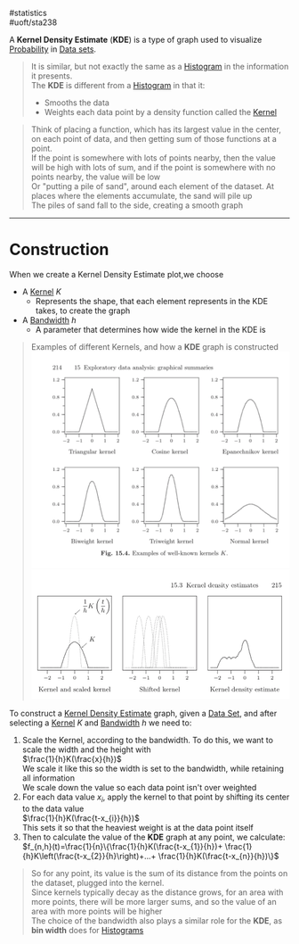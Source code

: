 #statistics  
#uoft/sta238 

A **Kernel Density Estimate** (**KDE**) is a type of graph used to visualize [Probability](../STA237%20Notes/Probability.md) in [Data sets](Data%20Set.md).

>It is similar, but not exactly the same as a [Histogram](Histogram.md) in the information it presents.  
>The **KDE** is different from a [Histogram](Histogram.md) in that it:
>	- Smooths the data
>	- Weights each data point by a density function called the [Kernel](../../Mathematics/MAT224%20Notes/Kernel.md)

>Think of placing a function, which has its largest value in the center, on each point of data, and then getting sum of those functions at a point.  
>If the point is somewhere with lots of points nearby, then the value will be high with lots of sum, and if the point is somewhere with no points nearby, the value will be low  
>Or "putting a pile of sand", around each element of the dataset. At places where the elements accumulate, the sand will pile up  
>	The piles of sand fall to the side, creating a smooth graph


---
# Construction
When we create a Kernel Density Estimate plot,we choose
- A [Kernel](../../Mathematics/MAT224%20Notes/Kernel.md) $K$
	- Represents the shape, that each element represents in the KDE takes, to create the graph
- A [Bandwidth](Bandwidth.md) $h$
	- A parameter that determines how wide the kernel in the KDE is

> Examples of different Kernels, and how a **KDE** graph is constructed  
> ![225](attachments/Pasted%20image%2020240708102514.png) ![325](attachments/Pasted%20image%2020240708103036.png)


To construct a [Kernel Density Estimate](.md) graph, given a [Data Set](Data%20Set.md), and after selecting a [Kernel](../../Mathematics/MAT224%20Notes/Kernel.md) $K$ and [Bandwidth](Bandwidth.md) $h$ we need to:
1. Scale the Kernel, according to the bandwidth. To do this, we want to scale the width and the height with  
	$\frac{1}{h}K(\frac{x}{h})$  
	We scale it like this so the width is set to the bandwidth, while retaining all information  
		We scale down the value so each data point isn't over weighted
2. For each data value $x_{i}$, apply the kernel to that point by shifting its center to the data value  
	$\frac{1}{h}K(\frac{t-x_{i}}{h})$  
		This sets it so that the heaviest weight is at the data point itself
3. Then to calculate the value of the **KDE** graph at any point, we calculate:  
	$f_{n,h}(t)=\frac{1}{n}\{\frac{1}{h}K(\frac{t-x_{1}}{h})+ \frac{1}{h}K\left(\frac{t-x_{2}}{h}\right)+...+ \frac{1}{h}K(\frac{t-x_{n}}{h})\}$    

> So for any point, its value is the sum of its distance from the points on the dataset, plugged into the kernel.  
> Since kernels typically decay as the distance grows, for an area with more points, there will be more larger sums, and so the value of an area with more points will be higher  
> The choice of the bandwidth also plays a similar role for the **KDE**, as **bin width** does for [Histograms](Histogram.md)